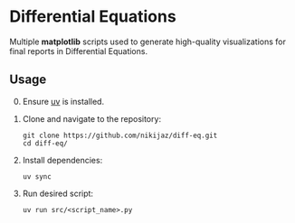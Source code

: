 # Differential Equations

Multiple **matplotlib** scripts used to generate high-quality visualizations for final reports in Differential Equations.

## Usage

0. Ensure [uv](https://docs.astral.sh/uv/getting-started/installation/) is installed.
1. Clone and navigate to the repository:

    ```shell
    git clone https://github.com/nikijaz/diff-eq.git
    cd diff-eq/
    ```

2. Install dependencies:

    ```shell
    uv sync
    ```

3. Run desired script:

    ```shell
    uv run src/<script_name>.py
    ```
